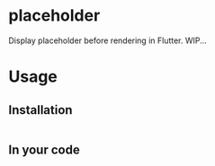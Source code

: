 # placeholder

Display placeholder before rendering in Flutter.
WIP...

# Usage

## Installation
```

```

## In your code 
```dart

```

